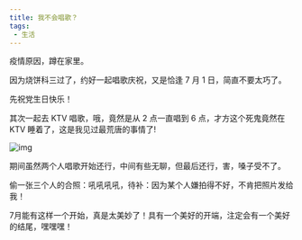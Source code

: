 ```yaml
---
title: 我不会唱歌？
tags:
 - 生活
---
```


疫情原因，蹲在家里。

因为烧饼科三过了，约好一起唱歌庆祝，又是恰逢 7 月 1 日，简直不要太巧了。

先祝党生日快乐！

其次一起去 KTV 唱歌，哦，竟然是从 2 点一直唱到 6 点，才方这个死鬼竟然在 KTV 睡着了，这是我见过最荒唐的事情了!

![img](../assets/image/XLRCVE%5B$9819T%6081VPCXNR.jpg)

期间虽然两个人唱歌开始还行，中间有些无聊，但最后还行，害，嗓子受不了。

偷一张三个人的合照：吼吼吼吼，待补：因为某个人嫌拍得不好，不肯把照片发给我！



7月能有这样一个开始，真是太美妙了！具有一个美好的开端，注定会有一个美好的结尾，嘿嘿嘿！